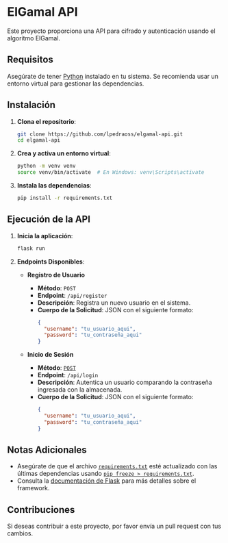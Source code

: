 # ElGamal API

Este proyecto proporciona una API para cifrado y autenticación usando el algoritmo ElGamal.

## Requisitos

Asegúrate de tener [Python](https://www.python.org/downloads/) instalado en tu sistema. Se recomienda usar un entorno virtual para gestionar las dependencias.

## Instalación

1. **Clona el repositorio**:

    ```bash
    git clone https://github.com/lpedraoss/elgamal-api.git
    cd elgamal-api
    ```

2. **Crea y activa un entorno virtual**:

    ```bash
    python -m venv venv
    source venv/bin/activate  # En Windows: venv\Scripts\activate
    ```

3. **Instala las dependencias**:

    ```bash
    pip install -r requirements.txt
    ```

## Ejecución de la API

1. **Inicia la aplicación**:

    ```bash
    flask run
    ```

2. **Endpoints Disponibles**:

    - **Registro de Usuario**
      - **Método**: `POST`
      - **Endpoint**: `/api/register`
      - **Descripción**: Registra un nuevo usuario en el sistema.
      - **Cuerpo de la Solicitud**: JSON con el siguiente formato:
        ```json
        {
          "username": "tu_usuario_aqui",
          "password": "tu_contraseña_aqui"
        }
        ```

    - **Inicio de Sesión**
      - **Método**: [`POST`](command:_github.copilot.openSymbolFromReferences?%5B%22POST%22%2C%5B%7B%22uri%22%3A%7B%22%24mid%22%3A1%2C%22fsPath%22%3A%22c%3A%5C%5CUsers%5C%5Cluill%5C%5CDocuments%5C%5CmiGit%5C%5Celgamal-api%5C%5CREADME.md%22%2C%22_sep%22%3A1%2C%22external%22%3A%22file%3A%2F%2F%2Fc%253A%2FUsers%2Fluill%2FDocuments%2FmiGit%2Felgamal-api%2FREADME.md%22%2C%22path%22%3A%22%2Fc%3A%2FUsers%2Fluill%2FDocuments%2FmiGit%2Felgamal-api%2FREADME.md%22%2C%22scheme%22%3A%22file%22%7D%2C%22pos%22%3A%7B%22line%22%3A34%2C%22character%22%3A21%7D%7D%5D%5D "Go to definition")
      - **Endpoint**: `/api/login`
      - **Descripción**: Autentica un usuario comparando la contraseña ingresada con la almacenada.
      - **Cuerpo de la Solicitud**: JSON con el siguiente formato:
        ```json
        {
          "username": "tu_usuario_aqui",
          "password": "tu_contraseña_aqui"
        }
        ```

## Notas Adicionales

- Asegúrate de que el archivo [`requirements.txt`](command:_github.copilot.openRelativePath?%5B%7B%22scheme%22%3A%22file%22%2C%22authority%22%3A%22%22%2C%22path%22%3A%22%2Fc%3A%2FUsers%2Fluill%2FDocuments%2FmiGit%2Felgamal-api%2Frequirements.txt%22%2C%22query%22%3A%22%22%2C%22fragment%22%3A%22%22%7D%5D "c:\Users\luill\Documents\miGit\elgamal-api\requirements.txt") esté actualizado con las últimas dependencias usando [`pip freeze > requirements.txt`](command:_github.copilot.openSymbolFromReferences?%5B%22pip%20freeze%20%3E%20requirements.txt%22%2C%5B%7B%22uri%22%3A%7B%22%24mid%22%3A1%2C%22fsPath%22%3A%22c%3A%5C%5CUsers%5C%5Cluill%5C%5CDocuments%5C%5CmiGit%5C%5Celgamal-api%5C%5CREADME.md%22%2C%22_sep%22%3A1%2C%22external%22%3A%22file%3A%2F%2F%2Fc%253A%2FUsers%2Fluill%2FDocuments%2FmiGit%2Felgamal-api%2FREADME.md%22%2C%22path%22%3A%22%2Fc%3A%2FUsers%2Fluill%2FDocuments%2FmiGit%2Felgamal-api%2FREADME.md%22%2C%22scheme%22%3A%22file%22%7D%2C%22pos%22%3A%7B%22line%22%3A58%2C%22character%22%3A107%7D%7D%5D%5D "Go to definition").
- Consulta la [documentación de Flask](https://flask.palletsprojects.com/) para más detalles sobre el framework.

## Contribuciones

Si deseas contribuir a este proyecto, por favor envía un pull request con tus cambios.